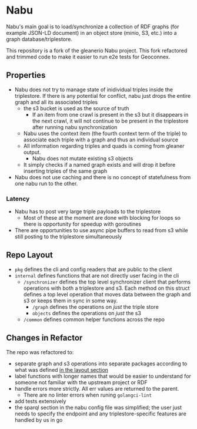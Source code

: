# Nabu
Nabu's main goal is to load/synchronize a collection of RDF graphs (for example JSON-LD document) in an 
object store (minio, S3, etc.) into a graph database/triplestore. 

This repository is a fork of the gleanerio Nabu project. This fork refactored and trimmed code to make it easier to run e2e tests for Geoconnex.

## Properties

- Nabu does not try to manage state of inidividual triples inside the triplestore. If there is any potential for conflict, nabu just drops the entire graph and all its associated triples
    - the s3 bucket is used as the source of truth
        - If an item from one crawl is present in the s3 but it disappears in the next crawl, it will not continue to be present in the triplestore after running nabu synchronization
    - Nabu uses the context item (the fourth context term of the triple) to associate each triple with a graph and thus an individual source
    - All information regarding triples and quads is coming from gleaner output.
        - Nabu does not mutate existing s3 objects 
    - It simply checks if a named graph exists and will drop it before inserting triples of the same graph
- Nabu does not use caching and there is no concept of statefulness from one nabu run to the other. 

### Latency

- Nabu has to post very large triple payloads to the triplestore
    - Most of these at the moment are done with blocking for loops so there is opportunity for speedup with goroutines
- There are opportunities to use async pipe buffers to read from s3 while still posting to the triplestore simultaneously

## Repo Layout

- `pkg` defines the cli and config readers that are public to the client
- `internal` defines functions that are not directly user facing in the cli
    - `/synchronizer` defines the top level synchronizer client that performs operations with both a triplestore and s3. Each method on this struct defines a top level operation that moves data between the graph and s3 or keeps them in sync in some way.
        - `/graph` defines the operations on _just_ the triple store 
        - `objects` defines the operations on _just_ the s3
    - `/common` defines common helper functions across the repo

## Changes in Refactor

The repo was refactored to:
- separate graph and s3 operations into separate packages according to what was defined [in the layout section](#repo-layout)
- label functions with longer names that would be easier to understand for someone not familiar with the upstream project or RDF
- handle errors more strictly. All err values are returned to the parent.
    - There are no linter errors when runing `golangci-lint`
- add tests extensively 
- the sparql section in the nabu config file was simplified; the user just needs to specify the endpoint and any triplestore-specific features are handled by us in go